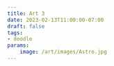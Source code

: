 ```yaml
---
title: Art 3
date: 2023-02-13T11:00:00-07:00
draft: false
tags: 
- doodle
params:
    image: /art/images/Astro.jpg
---
```

